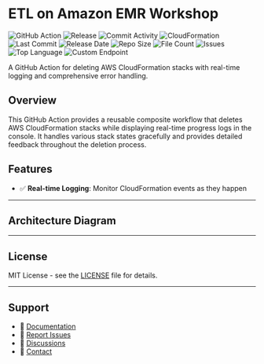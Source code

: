 # ETL on Amazon EMR Workshop

![GitHub Action](https://img.shields.io/badge/GitHub-Action-blue?logo=github)&nbsp;![Release](https://github.com/subhamay-bhattacharyya/2605-emr-cft/actions/workflows/release.yaml/badge.svg)&nbsp;![Commit Activity](https://img.shields.io/github/commit-activity/t/subhamay-bhattacharyya/2605-emr-cft)&nbsp;![CloudFormation](https://img.shields.io/badge/AWS-CloudFormation-orange?logo=amazonaws)&nbsp;![Last Commit](https://img.shields.io/github/last-commit/subhamay-bhattacharyya/2605-emr-cft)&nbsp;![Release Date](https://img.shields.io/github/release-date/subhamay-bhattacharyya/2605-emr-cft)&nbsp;![Repo Size](https://img.shields.io/github/repo-size/subhamay-bhattacharyya/2605-emr-cft)&nbsp;![File Count](https://img.shields.io/github/directory-file-count/subhamay-bhattacharyya/2605-emr-cft)&nbsp;![Issues](https://img.shields.io/github/issues/subhamay-bhattacharyya/2605-emr-cft)&nbsp;![Top Language](https://img.shields.io/github/languages/top/subhamay-bhattacharyya/2605-emr-cft)&nbsp;![Custom Endpoint](https://img.shields.io/endpoint?url=https://gist.githubusercontent.com/bsubhamay/4eeddb25eda788f2d41131705f1793ca/raw/2605-emr-cft.json?)


A GitHub Action for deleting AWS CloudFormation stacks with real-time logging and comprehensive error handling.

## Overview

This GitHub Action provides a reusable composite workflow that deletes AWS CloudFormation stacks while displaying real-time progress logs in the console. It handles various stack states gracefully and provides detailed feedback throughout the deletion process.

## Features

- ✅ **Real-time Logging**: Monitor CloudFormation events as they happen

---

## Architecture Diagram


---

## License

MIT License - see the [LICENSE](LICENSE) file for details.

---

## Support

- 📖 [Documentation](https://github.com/subhamay-bhattacharyya/2605-emr-cft/wiki)
- 🐛 [Report Issues](https://github.com/subhamay-bhattacharyya/2605-emr-cft/issues)
- 💬 [Discussions](https://github.com/subhamay-bhattacharyya/2605-emr-cft/discussions)
- 📧 [Contact](mailto:support@subhamay.aws@gmail.com)